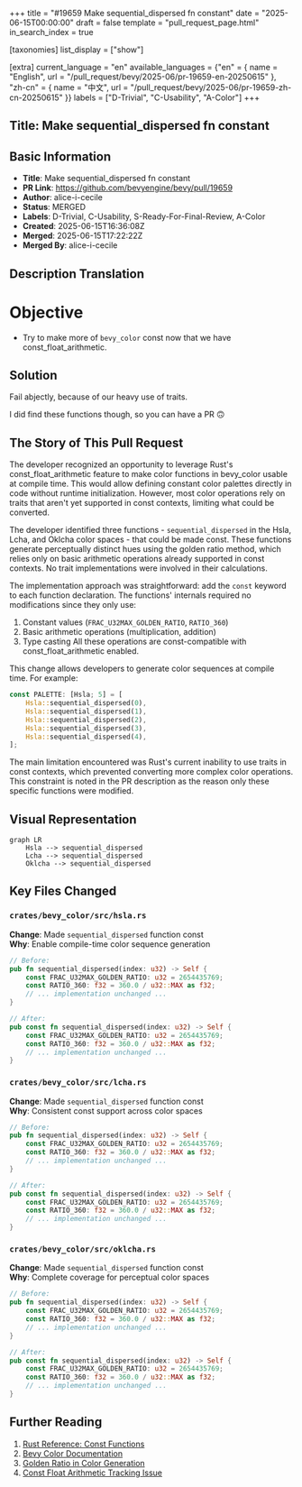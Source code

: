 +++
title = "#19659 Make sequential_dispersed fn constant"
date = "2025-06-15T00:00:00"
draft = false
template = "pull_request_page.html"
in_search_index = true

[taxonomies]
list_display = ["show"]

[extra]
current_language = "en"
available_languages = {"en" = { name = "English", url = "/pull_request/bevy/2025-06/pr-19659-en-20250615" }, "zh-cn" = { name = "中文", url = "/pull_request/bevy/2025-06/pr-19659-zh-cn-20250615" }}
labels = ["D-Trivial", "C-Usability", "A-Color"]
+++

## Title: Make sequential_dispersed fn constant

## Basic Information
- **Title**: Make sequential_dispersed fn constant
- **PR Link**: https://github.com/bevyengine/bevy/pull/19659
- **Author**: alice-i-cecile
- **Status**: MERGED
- **Labels**: D-Trivial, C-Usability, S-Ready-For-Final-Review, A-Color
- **Created**: 2025-06-15T16:36:08Z
- **Merged**: 2025-06-15T17:22:22Z
- **Merged By**: alice-i-cecile

## Description Translation
# Objective

- Try to make more of `bevy_color` const now that we have const_float_arithmetic.

## Solution

Fail abjectly, because of our heavy use of traits.

I did find these functions though, so you can have a PR 🙃 

## The Story of This Pull Request

The developer recognized an opportunity to leverage Rust's const_float_arithmetic feature to make color functions in bevy_color usable at compile time. This would allow defining constant color palettes directly in code without runtime initialization. However, most color operations rely on traits that aren't yet supported in const contexts, limiting what could be converted.

The developer identified three functions - `sequential_dispersed` in the Hsla, Lcha, and Oklcha color spaces - that could be made const. These functions generate perceptually distinct hues using the golden ratio method, which relies only on basic arithmetic operations already supported in const contexts. No trait implementations were involved in their calculations.

The implementation approach was straightforward: add the `const` keyword to each function declaration. The functions' internals required no modifications since they only use:
1. Constant values (`FRAC_U32MAX_GOLDEN_RATIO`, `RATIO_360`)
2. Basic arithmetic operations (multiplication, addition)
3. Type casting
All these operations are const-compatible with const_float_arithmetic enabled.

This change allows developers to generate color sequences at compile time. For example:
```rust
const PALETTE: [Hsla; 5] = [
    Hsla::sequential_dispersed(0),
    Hsla::sequential_dispersed(1),
    Hsla::sequential_dispersed(2),
    Hsla::sequential_dispersed(3),
    Hsla::sequential_dispersed(4),
];
```
The main limitation encountered was Rust's current inability to use traits in const contexts, which prevented converting more complex color operations. This constraint is noted in the PR description as the reason only these specific functions were modified.

## Visual Representation

```mermaid
graph LR
    Hsla --> sequential_dispersed
    Lcha --> sequential_dispersed
    Oklcha --> sequential_dispersed
```

## Key Files Changed

### `crates/bevy_color/src/hsla.rs`
**Change**: Made `sequential_dispersed` function const  
**Why**: Enable compile-time color sequence generation  
```rust
// Before:
pub fn sequential_dispersed(index: u32) -> Self {
    const FRAC_U32MAX_GOLDEN_RATIO: u32 = 2654435769;
    const RATIO_360: f32 = 360.0 / u32::MAX as f32;
    // ... implementation unchanged ...
}

// After:
pub const fn sequential_dispersed(index: u32) -> Self {
    const FRAC_U32MAX_GOLDEN_RATIO: u32 = 2654435769;
    const RATIO_360: f32 = 360.0 / u32::MAX as f32;
    // ... implementation unchanged ...
}
```

### `crates/bevy_color/src/lcha.rs`
**Change**: Made `sequential_dispersed` function const  
**Why**: Consistent const support across color spaces  
```rust
// Before:
pub fn sequential_dispersed(index: u32) -> Self {
    const FRAC_U32MAX_GOLDEN_RATIO: u32 = 2654435769;
    const RATIO_360: f32 = 360.0 / u32::MAX as f32;
    // ... implementation unchanged ...
}

// After:
pub const fn sequential_dispersed(index: u32) -> Self {
    const FRAC_U32MAX_GOLDEN_RATIO: u32 = 2654435769;
    const RATIO_360: f32 = 360.0 / u32::MAX as f32;
    // ... implementation unchanged ...
}
```

### `crates/bevy_color/src/oklcha.rs`
**Change**: Made `sequential_dispersed` function const  
**Why**: Complete coverage for perceptual color spaces  
```rust
// Before:
pub fn sequential_dispersed(index: u32) -> Self {
    const FRAC_U32MAX_GOLDEN_RATIO: u32 = 2654435769;
    const RATIO_360: f32 = 360.0 / u32::MAX as f32;
    // ... implementation unchanged ...
}

// After:
pub const fn sequential_dispersed(index: u32) -> Self {
    const FRAC_U32MAX_GOLDEN_RATIO: u32 = 2654435769;
    const RATIO_360: f32 = 360.0 / u32::MAX as f32;
    // ... implementation unchanged ...
}
```

## Further Reading
1. [Rust Reference: Const Functions](https://doc.rust-lang.org/reference/const_eval.html)
2. [Bevy Color Documentation](https://docs.rs/bevy_color/latest/bevy_color/)
3. [Golden Ratio in Color Generation](https://martin.ankerl.com/2009/12/09/how-to-create-random-colors-programmatically/)
4. [Const Float Arithmetic Tracking Issue](https://github.com/rust-lang/rust/issues/57241)
